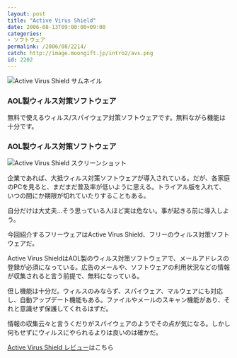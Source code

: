 ```yaml
---
layout: post
title: "Active Virus Shield"
date: 2006-08-13T09:00:00+09:00
categories:
- ソフトウェア
permalink: /2006/08/2214/
catch: http://image.moongift.jp/intro2/avs.png
id: 2202
---
```

 ![Active Virus Shield サムネイル](http://image.moongift.jp/intro2/avs.t.png "Active Virus Shield サムネイル")
  

### AOL製ウィルス対策ソフトウェア
  
無料で使えるウィルス/スパイウェア対策ソフトウェアです。無料ながら機能は十分です。  
<!--more-->  

### AOL製ウィルス対策ソフトウェア
  

![Active Virus Shield スクリーンショット](http://image.moongift.jp/intro2/avs.png "Active Virus Shield スクリーンショット")

  

企業であれば、大抵ウィルス対策ソフトウェアが導入されている。だが、各家庭のPCを見ると、まだまだ普及率が低いように思える。トライアル版を入れて、いつの間にか期限が切れていたりすることもある。

  

自分だけは大丈夫…そう思っている人ほど実は危ない。事が起きる前に導入しよう。

  

今回紹介するフリーウェアはActive Virus Shield、フリーのウィルス対策ソフトウェアだ。

  

Active Virus ShieldはAOL製のウィルス対策ソフトウェアで、メールアドレスの登録が必須になっている。広告のメールや、ソフトウェアの利用状況などの情報が収集されると言う前提で、無料になっている。

  

但し機能は十分だ。ウィルスのみならず、スパイウェア、マルウェアにも対応し、自動アップデート機能もある。ファイルやメールのスキャン機能があり、それと意識せず保護してくれるはずだ。

  

情報の収集云々と言うくだりがスパイウェアのようでその点が気になる。しかし何もせずにウィルスにやられるよりは良いのは確かだ。

  

[Active Virus Shield レビュー](http://fw.moongift.jp/review/i-2218.html)はこちら

